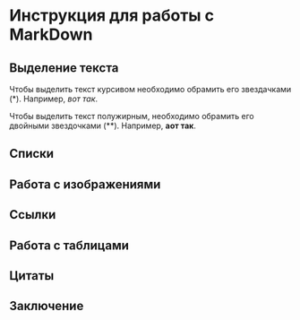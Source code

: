 # Инструкция для работы с MarkDown

## Выделение текста

Чтобы выделить текст курсивом необходимо обрамить его звездачками (*). Например, *вот так*.

Чтобы выделить текст полужирным, необходимо обрамить его двойными звездочками (**). Например, **аот так**.

## Списки

## Работа с изображениями

## Ссылки

## Работа с таблицами

## Цитаты

## Заключение